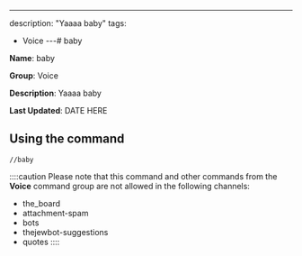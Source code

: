 ---
description: "Yaaaa baby"
tags:
  - Voice
---# baby

**Name**: baby

**Group**: Voice

**Description**: Yaaaa baby

**Last Updated**: DATE HERE

## Using the command

    //baby

::::caution Please note that this command and other commands from the **Voice** command group are not allowed in the following channels:
- the_board
- attachment-spam
- bots
- thejewbot-suggestions
- quotes
::::